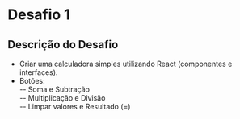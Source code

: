 # Desafio 1

## Descrição do Desafio

- Criar uma calculadora simples utilizando React (componentes e interfaces).
- Botões:  
-- Soma e Subtração  
-- Multiplicação e Divisão  
-- Limpar valores e Resultado (=)  
